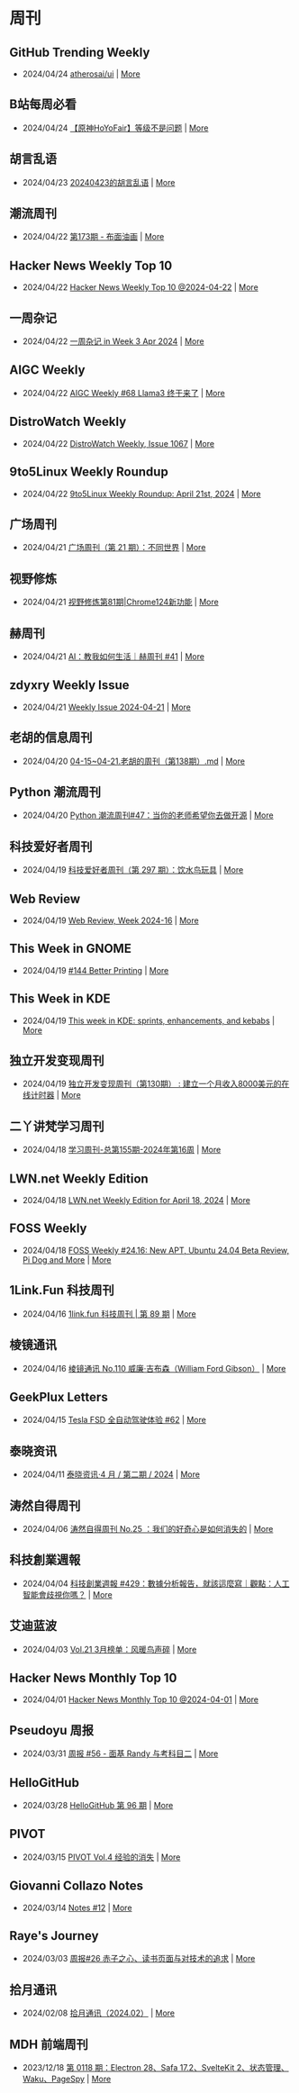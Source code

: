 # 周刊

## GitHub Trending Weekly
- 2024/04/24 [atherosai/ui](https://github.com/atherosai/ui) | [More](channels/GitHub%20Trending%20Weekly.md)

## B站每周必看
- 2024/04/24 [【原神HoYoFair】等级不是问题](https://www.bilibili.com/video/BV19x4y1a7PB) | [More](channels/B%E7%AB%99%E6%AF%8F%E5%91%A8%E5%BF%85%E7%9C%8B.md)

## 胡言乱语
- 2024/04/23 [20240423的胡言乱语](https://www.bboy.app/2024/04/23/20240423%E7%9A%84%E8%83%A1%E8%A8%80%E4%B9%B1%E8%AF%AD/) | [More](channels/%E8%83%A1%E8%A8%80%E4%B9%B1%E8%AF%AD.md)

## 潮流周刊
- 2024/04/22 [第173期 - 布面油画](https://weekly.tw93.fun/posts/173-%E5%B8%83%E9%9D%A2%E6%B2%B9%E7%94%BB/) | [More](channels/%E6%BD%AE%E6%B5%81%E5%91%A8%E5%88%8A.md)

## Hacker News Weekly Top 10
- 2024/04/22 [Hacker News Weekly Top 10 @2024-04-22](https://github.com/headllines/hackernews-weekly/issues/218) | [More](channels/Hacker%20News%20Weekly%20Top%2010.md)

## 一周杂记
- 2024/04/22 [一周杂记 in Week 3 Apr 2024](http://kingsamchen.github.io/2024/04/22/weekly-2024-apr-3/) | [More](channels/%E4%B8%80%E5%91%A8%E6%9D%82%E8%AE%B0.md)

## AIGC Weekly
- 2024/04/22 [AIGC Weekly #68 Llama3 终于来了](https://quail.ink/op7418/p/aigc-weekly-68) | [More](channels/AIGC%20Weekly.md)

## DistroWatch Weekly
- 2024/04/22 [DistroWatch Weekly, Issue 1067](https://distrowatch.com/weekly.php?issue=20240422) | [More](channels/DistroWatch%20Weekly.md)

## 9to5Linux Weekly Roundup
- 2024/04/22 [9to5Linux Weekly Roundup: April 21st, 2024](https://9to5linux.com/9to5linux-weekly-roundup-april-21st-2024) | [More](channels/9to5Linux%20Weekly%20Roundup.md)

## 广场周刊
- 2024/04/21 [广场周刊（第 21 期）：不同世界](https://immmmm.com/weekly-21-20240421/) | [More](channels/%E5%B9%BF%E5%9C%BA%E5%91%A8%E5%88%8A.md)

## 视野修炼
- 2024/04/21 [视野修炼第81期|Chrome124新功能](https://sugarat.top/weekly/2024-04-21.html) | [More](channels/%E8%A7%86%E9%87%8E%E4%BF%AE%E7%82%BC.md)

## 赫周刊
- 2024/04/21 [AI：教我如何生活｜赫周刊 #41](https://www.cliveshd.com/newsletter-41/) | [More](channels/%E8%B5%AB%E5%91%A8%E5%88%8A.md)

## zdyxry Weekly Issue
- 2024/04/21 [Weekly Issue 2024-04-21](https://zdyxry.github.io/2024/04/21/Weekly-Issue-2024-04-21/) | [More](channels/zdyxry%20Weekly%20Issue.md)

## 老胡的信息周刊
- 2024/04/20 [04-15~04-21.老胡的周刊（第138期）.md](https://weekly.howie6879.com/2024/04-15~04-21.老胡的周刊（第138期）.html) | [More](channels/%E8%80%81%E8%83%A1%E7%9A%84%E4%BF%A1%E6%81%AF%E5%91%A8%E5%88%8A.md)

## Python 潮流周刊
- 2024/04/20 [Python 潮流周刊#47：当你的老师希望你去做开源](https://pythoncat.top/posts/2024-04-20-weekly/) | [More](channels/Python%20%E6%BD%AE%E6%B5%81%E5%91%A8%E5%88%8A.md)

## 科技爱好者周刊
- 2024/04/19 [科技爱好者周刊（第 297 期）：饮水鸟玩具](http://www.ruanyifeng.com/blog/2024/04/weekly-issue-297.html) | [More](channels/%E7%A7%91%E6%8A%80%E7%88%B1%E5%A5%BD%E8%80%85%E5%91%A8%E5%88%8A.md)

## Web Review
- 2024/04/19 [Web Review, Week 2024-16](https://ervin.ipsquad.net/blog/2024/04/19/web-review-week-2024-16/) | [More](channels/Web%20Review.md)

## This Week in GNOME
- 2024/04/19 [#144 Better Printing](https://thisweek.gnome.org/posts/2024/04/twig-144/) | [More](channels/This%20Week%20in%20GNOME.md)

## This Week in KDE
- 2024/04/19 [This week in KDE: sprints, enhancements, and kebabs](https://pointieststick.com/2024/04/19/this-week-in-kde-sprints-enhancements-and-kebabs/) | [More](channels/This%20Week%20in%20KDE.md)

## 独立开发变现周刊
- 2024/04/19 [独立开发变现周刊（第130期） : 建立一个月收入8000美元的在线计时器](https://www.ezindie.com/weekly/issue-130) | [More](channels/%E7%8B%AC%E7%AB%8B%E5%BC%80%E5%8F%91%E5%8F%98%E7%8E%B0%E5%91%A8%E5%88%8A.md)

## 二丫讲梵学习周刊
- 2024/04/18 [学习周刊-总第155期-2024年第16周](https://wiki.eryajf.net/pages/1a1eb1/) | [More](channels/%E4%BA%8C%E4%B8%AB%E8%AE%B2%E6%A2%B5%E5%AD%A6%E4%B9%A0%E5%91%A8%E5%88%8A.md)

## LWN.net Weekly Edition
- 2024/04/18 [LWN.net Weekly Edition for April 18, 2024](https://lwn.net/Articles/969442/) | [More](channels/LWN.net%20Weekly%20Edition.md)

## FOSS Weekly
- 2024/04/18 [FOSS Weekly #24.16: New APT, Ubuntu 24.04 Beta Review, Pi Dog and More](https://itsfoss.com/newsletter/foss-weekly-24-16/) | [More](channels/FOSS%20Weekly.md)

## 1Link.Fun 科技周刊
- 2024/04/16 [1link.fun 科技周刊 | 第 89 期](https://1link.fun/blog/issue/issue89/) | [More](channels/1Link.Fun%20%E7%A7%91%E6%8A%80%E5%91%A8%E5%88%8A.md)

## 棱镜通讯
- 2024/04/16 [棱镜通讯 No.110 威廉·吉布森（William Ford Gibson）](https://wangyurui.com/posts/leng-jing-tong-xun-no-110-wei-lian-ji-bu-sen-wil-89a7a855) | [More](channels/%E6%A3%B1%E9%95%9C%E9%80%9A%E8%AE%AF.md)

## GeekPlux Letters
- 2024/04/15 [Tesla FSD 全自动驾驶体验 #62](https://letters.geekplux.com/62/) | [More](channels/GeekPlux%20Letters.md)

## 泰晓资讯
- 2024/04/11 [泰晓资讯·4 月 / 第二期 / 2024](https://tinylab.org/tinylab-weekly-04-1st-2024/) | [More](channels/%E6%B3%B0%E6%99%93%E8%B5%84%E8%AE%AF.md)

## 涛然自得周刊
- 2024/04/06 [涛然自得周刊 No.25 ：我们的好奇心是如何消失的](http://heyitao.com/post/beyond-code-weekly-025) | [More](channels/%E6%B6%9B%E7%84%B6%E8%87%AA%E5%BE%97%E5%91%A8%E5%88%8A.md)

## 科技創業週報
- 2024/04/04 [科技創業週報 #429：數據分析報告，就該這麼寫｜觀點：人工智能會歧視你嗎？](https://blog.starrocket.io/posts/newsletter-2024-04-44/) | [More](channels/%E7%A7%91%E6%8A%80%E5%89%B5%E6%A5%AD%E9%80%B1%E5%A0%B1.md)

## 艾迪蓝波
- 2024/04/03 [Vol.21 3月榜单：风暖鸟声碎](https://www.idnunber.top/article/6f174e9a-9399-477d-adc0-8b0000630922) | [More](channels/%E8%89%BE%E8%BF%AA%E8%93%9D%E6%B3%A2.md)

## Hacker News Monthly Top 10
- 2024/04/01 [Hacker News Monthly Top 10 @2024-04-01](https://github.com/headllines/hackernews-monthly/issues/68) | [More](channels/Hacker%20News%20Monthly%20Top%2010.md)

## Pseudoyu 周报
- 2024/03/31 [周报 #56 - 面基 Randy 与考科目二](https://www.pseudoyu.com/zh/2024/03/31/weekly_review_20240331/) | [More](channels/Pseudoyu%20%E5%91%A8%E6%8A%A5.md)

## HelloGitHub
- 2024/03/28 [HelloGitHub 第 96 期](https://hellogithub.com/periodical/volume/96) | [More](channels/HelloGitHub.md)

## PIVOT
- 2024/03/15 [PIVOT Vol.4 经验的消失](https://anotherdayu.com/2024/5657/) | [More](channels/PIVOT.md)

## Giovanni Collazo Notes
- 2024/03/14 [Notes #12](https://gcollazo.com/notes-12-2/) | [More](channels/Giovanni%20Collazo%20Notes.md)

## Raye's Journey
- 2024/03/03 [周报#26 赤子之心、读书页面与对技术的追求](https://xlog.app/api/redirection?characterId=51803&noteId=1637) | [More](channels/Raye%27s%20Journey.md)

## 拾月通讯
- 2024/02/08 [拾月通讯（2024.02）](https://www.skyue.com/24020822.html) | [More](channels/%E6%8B%BE%E6%9C%88%E9%80%9A%E8%AE%AF.md)

## MDH 前端周刊
- 2023/12/18 [第 0118 期：Electron 28、Safa 17.2、SvelteKit 2、状态管理、Waku、PageSpy](https://mdhweekly.com/weekly/issue-0118) | [More](channels/MDH%20%E5%89%8D%E7%AB%AF%E5%91%A8%E5%88%8A.md)

